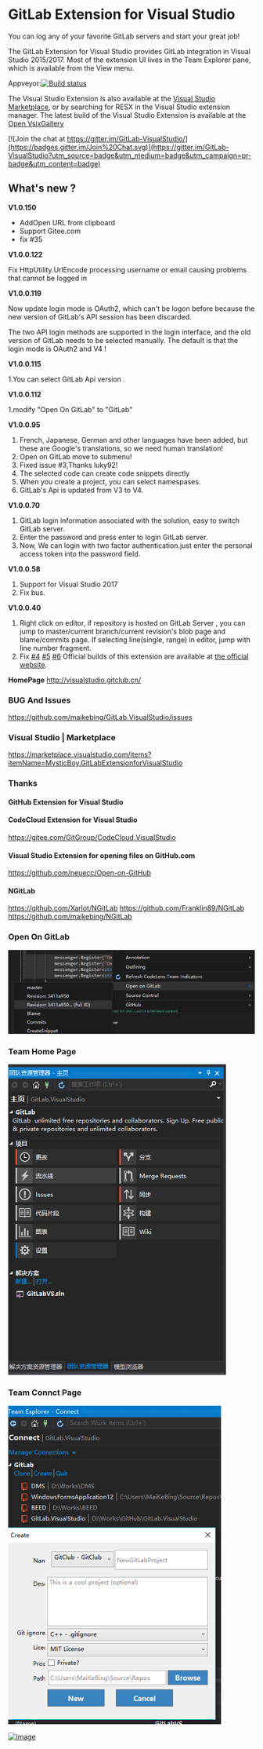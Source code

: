# GitLab  Extension for Visual Studio

You can log any of your favorite GitLab servers and start your great job!

The GitLab Extension for Visual Studio provides GitLab integration in Visual Studio 2015/2017.
Most of the extension UI lives in the Team Explorer pane, which is available from the View menu.

Appveyor:[![Build status](https://ci.appveyor.com/api/projects/status/qb510idi1wca2vet/branch/master?svg=true)](https://ci.appveyor.com/project/MaiKeBing/gitlab-visualstudio/branch/master)

The Visual Studio Extension is also available at the [Visual Studio Marketplace](https://marketplace.visualstudio.com/items?itemName=MysticBoy.GitLabExtensionforVisualStudio), or by searching for RESX in the Visual Studio extension manager.
The latest build of the Visual Studio Extension is available at the [Open VsixGallery](http://vsixgallery.com/extension/54803a44-49e0-4935-bba4-7d7d91682273/)

[![Join the chat at https://gitter.im/GitLab-VisualStudio/](https://badges.gitter.im/Join%20Chat.svg)](https://gitter.im/GitLab-VisualStudio?utm_source=badge&utm_medium=badge&utm_campaign=pr-badge&utm_content=badge)




## What's new ?

**V1.0.150** 
   - AddOpen URL from clipboard
   - Support Gitee.com 
   - fix #35

**V1.0.0.122**

Fix HttpUtility.UrlEncode processing username or email causing problems that cannot be logged in

**V1.0.0.119**

Now update login mode is OAuth2, which can't be logon before because the new version of GitLab's API session has been discarded.

The two API login methods are supported in the login interface, and the old version of GitLab needs to be selected manually. The default is that the login mode is OAuth2 and V4 !


**V1.0.0.115**

1.You can select GitLab Api version .

**V1.0.0.112**

1.modify "Open On GitLab" to "GitLab"

**V1.0.0.95**

1. French, Japanese, German and other languages have been added, but these are Google's translations, so we need human translation!
2. Open on GitLab move to  submenu!
3. Fixed issue #3,Thanks luky92!
4. The selected code can create code snippets directly
5. When you create a project, you can select namespases.
6. GitLab's Api is updated from V3 to V4.


**V1.0.0.70**

1. GitLab login information associated with the solution, easy to switch GitLab server.
2. Enter the password and press enter to login GitLab server.
3. Now, We can login   with two  factor authentication.just enter the personal access token into the password field.

**V1.0.0.58** 

1. Support for Visual Studio 2017 
2. Fix bus.


**V1.0.0.40** 
 1. Right click on editor, if repository is hosted on GitLab Server , you can jump to master/current branch/current revision's blob page and blame/commits page. If selecting line(single, range) in editor, jump with line number fragment.
 2. Fix [#4](https://www.gitlab.com/maikebing/GitLab.VisualStudio/issues/4) [#5](https://www.gitlab.com/maikebing/GitLab.VisualStudio/issues/5) [#6](https://www.gitlab.com/maikebing/GitLab.VisualStudio/issues/6)
Official builds of this extension are available at [the official website](http://visualstudio.gitclub.cn).

**HomePage**
 http://visualstudio.gitclub.cn/

### BUG And Issues

https://github.com/maikebing/GitLab.VisualStudio/issues

###    Visual Studio    |   Marketplace
https://marketplace.visualstudio.com/items?itemName=MysticBoy.GitLabExtensionforVisualStudio

### Thanks
 
####  GitHub Extension for Visual Studio
  
####  CodeCloud Extension for  Visual Studio

https://gitee.com/GitGroup/CodeCloud.VisualStudio

#### Visual Studio Extension for opening files on GitHub.com
https://github.com/neuecc/Open-on-GitHub 

#### NGitLab
https://github.com/Xarlot/NGitLab
https://github.com/Franklin89/NGitLab
https://github.com/maikebing/NGitLab



### Open On GitLab

![image](./docs/images/OpenOnGitLab.png)
###  Team Home Page

![image](./docs/images/TeamHome.PNG)

### Team Connct Page
![image](./docs/images/TeamConnect.PNG)
 
[![image](http://s07.flagcounter.com/map/7uzT/size_s/txt_000000/border_CCCCCC/pageviews_0/viewers_0/flags_0/)](http://info.flagcounter.com/7uzT)


